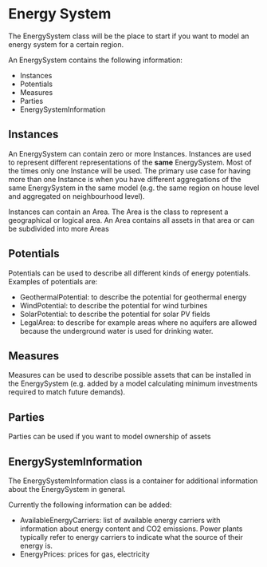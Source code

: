 # Energy System

The EnergySystem class will be the place to start if you want to model an energy system for a certain region.

An EnergySystem contains the following information:

* Instances
* Potentials
* Measures
* Parties
* EnergySystemInformation

## Instances

An EnergySystem can contain zero or more Instances. Instances are used to represent different representations of the **same** EnergySystem. Most of the times only one Instance will be used. The primary use case for having more than one Instance is when you have different aggregations of the same EnergySystem in the same model \(e.g. the same region on house level and aggregated on neighbourhood level\).

Instances can contain an Area. The Area is the class to represent a geographical or logical area. An Area contains all assets in that area or can be subdivided into more Areas

## Potentials

Potentials can be used to describe all different kinds of energy potentials. Examples of potentials are:

* GeothermalPotential: to describe the potential for geothermal energy
* WindPotential: to describe the potential for wind turbines
* SolarPotential: to describe the potential for solar PV fields
* LegalArea: to describe for example areas where no aquifers are allowed because the underground water is used for drinking water.

## Measures

Measures can be used to describe possible assets that can be installed in the EnergySystem \(e.g. added by a model calculating minimum investments required to match future demands\).

## Parties

Parties can be used if you want to model ownership of assets

## EnergySystemInformation

The EnergySystemInformation class is a container for additional information about the EnergySystem in general.

Currently the following information can be added:

* AvailableEnergyCarriers: list of available energy carriers with information about energy content and CO2 emissions. Power plants typically refer to energy carriers to indicate what the source of their energy is.
* EnergyPrices: prices for gas, electricity

 

